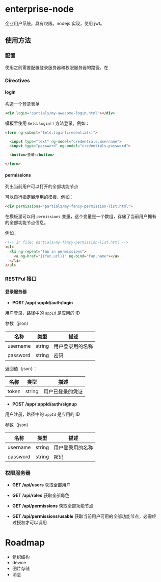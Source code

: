 # enterprise-node

企业用户系统，具有权限。nodejs 实现，使用 jwt。

## 使用方法

### 配置

使用之前需要配置登录服务器和权限服务器的路径，在

### Directives

#### login

构造一个登录表单

```html
<div login="partials/my-awesome-login.html"></div>
```

模板里使用 `$etd.login()` 方法登录，例如：

```html
<form ng-submit="$etd.login(credentials)">

  <input type="text" ng-model="credentials.username">
  <input type="password" ng-model="credentials.password">

  <button>登录</button>

</form>
```

#### permissions

列出当前用户可以打开的全部功能节点

可以自行指定展示用的模板，例如：

```html
<div permissions="partials/my-fancy-permission-list.html">
```

在模板里可以用 `permissions` 变量，这个变量是一个数组，存储了当前用户拥有的全部功能节点信息。

例如：
```html
<!-- in file: partials/my-fancy-permission-list.html -->
<ul>
  <li ng-repeat="fun in permissions">
    <a ng-href="{{fun.url}}" ng-bind="fun.name"></a>
  </li>
</ul>
```

### RESTFul 接口

#### 登录服务器

* __POST /app/:appId/auth/login__

用户登录，路径中的 `appId` 是应用的 ID

参数（json）

名称      | 类型    | 描述
-------- | ------ | ------------
username | string | 用户登录用的名称
password | string | 密码

返回值（json）：

名称      | 类型    | 描述
-------- | ------ | ------------
token    | string | 用户已登录的凭证

* __POST /app/:appId/auth/signup__

用户注册，路径中的 `appId` 是应用的 ID

参数（json）

名称      | 类型    | 描述
-------- | ------ | ------------
username | string | 用户登录用的名称
password | string | 密码

### 权限服务器

* __GET /api/users__
获取全部用户

* __GET /api/roles__
获取全部角色

* __GET /api/permissions__
获取全部功能节点

* __GET /api/permissions/usable__
获取当前用户可用的全部功能节点，必需经过授权才可以调用

# Roadmap

* 组织结构
* device
* 图片存储
* 消息
